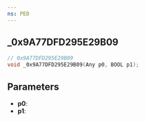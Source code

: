 ```yaml
---
ns: PED
---
```

## _0x9A77DFD295E29B09

```c
// 0x9A77DFD295E29B09
void _0x9A77DFD295E29B09(Any p0, BOOL p1);
```

## Parameters
* **p0**:
* **p1**:
